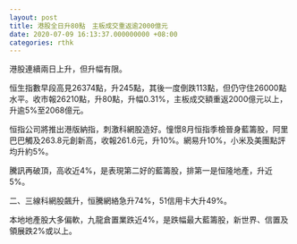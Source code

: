 ```yaml
---
layout: post
title: 港股全日升80點　主板成交重返逾2000億元
date: 2020-07-09 16:13:37.000000000 +08:00
categories: rthk
---
```


港股連續兩日上升，但升幅有限。

恒生指數早段高見26374點，升245點，其後一度倒跌113點，但仍守住26000點水平。收市報26210點，升80點，升幅0.31%，主板成交額重返2000億元以上，升逾5%至2068億元。

恒指公司將推出港版納指，刺激科網股造好。憧憬8月恒指季檢晉身藍籌股，阿里巴巴觸及263.8元創新高，收報261.6元，升10%。網易升10%，小米及美團點評均升約5%。

騰訊再破頂，高收近4%，是表現第二好的藍籌股，排第一是恒隆地產，升近5%。

二、三線科網股飆升，恒騰網絡急升74%，51信用卡大升49%。

本地地產股大多偏軟，九龍倉置業跌近4%，是跌幅最大藍籌股，新世界、信置及領展跌2%或以上。

